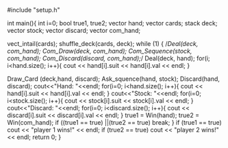 #include "setup.h"

int main(){
	int i=0;
        bool true1, true2;
  vector<setup> hand;
  vector<setup> cards;
  stack<setup> deck;
  vector<setup> stock;
  vector<setup> discard;
  vector<setup> com_hand;

  vect_intail(cards);
  shuffle_deck(cards, deck);
while (1) {
  /*Deal(deck, com_hand);
  Com_Draw(deck, com_hand);
  Com_Sequence(stock, com_hand);
  Com_Discard(discard, com_hand);*/
  Deal(deck, hand);
	for(i; i<hand.size(); i++){
		cout << hand[i].suit << hand[i].val << endl;
	}

  Draw_Card (deck,hand, discard);
  Ask_squence(hand, stock);
  Discard(hand, discard);
	cout<<"Hand: "<<endl;
	for(i=0; i<hand.size(); i++){
		cout << hand[i].suit << hand[i].val << endl;
	}
	cout<<"Stock: "<<endl;
	for(i=0; i<stock.size(); i++){
		cout << stock[i].suit << stock[i].val << endl;
	}
	cout<<"Discard: "<<endl;
	for(i=0; i<discard.size(); i++){
		cout << discard[i].suit << discard[i].val << endl;
	}
true1 = Win(hand);
true2 = Win(com_hand);
if ((true1 == true) ||(true2 == true)
  break;
}
  if (true1 == true)
    cout << "player 1 wins!" << endl;
  if (true2 == true)
    cout << "player 2 wins!" << endl;
  return 0;
}
